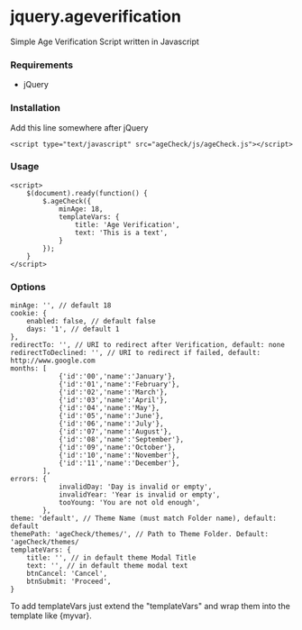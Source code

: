 # jquery.ageverification
Simple Age Verification Script written in Javascript

### Requirements

* jQuery

### Installation

Add this line somewhere after jQuery

    <script type="text/javascript" src="ageCheck/js/ageCheck.js"></script>

### Usage

    <script>
        $(document).ready(function() {
            $.ageCheck({
                minAge: 18,
                templateVars: {
                    title: 'Age Verification',
                    text: 'This is a text',
                }
            });
        }
    </script>

### Options


    minAge: '', // default 18
    cookie: {
        enabled: false, // default false
        days: '1', // default 1 
    },
    redirectTo: '', // URI to redirect after Verification, default: none
    redirectToDeclined: '', // URI to redirect if failed, default: http://www.google.com
    months: [
				{'id':'00','name':'January'},
				{'id':'01','name':'February'},
				{'id':'02','name':'March'},
				{'id':'03','name':'April'},
				{'id':'04','name':'May'},
				{'id':'05','name':'June'},
				{'id':'06','name':'July'},
				{'id':'07','name':'August'},
				{'id':'08','name':'September'},
				{'id':'09','name':'October'},
				{'id':'10','name':'November'},
				{'id':'11','name':'December'},
			],
	errors: {
				invalidDay: 'Day is invalid or empty',
				invalidYear: 'Year is invalid or empty',
				tooYoung: 'You are not old enough',
			},
    theme: 'default', // Theme Name (must match Folder name), default: default
    themePath: 'ageCheck/themes/', // Path to Theme Folder. Default: 'ageCheck/themes/
    templateVars: {
        title: '', // in default theme Modal Title
        text: '', // in default theme modal text
        btnCancel: 'Cancel',
        btnSubmit: 'Proceed',
    }

To add templateVars just extend the "templateVars" and wrap them into the template like {myvar}.
